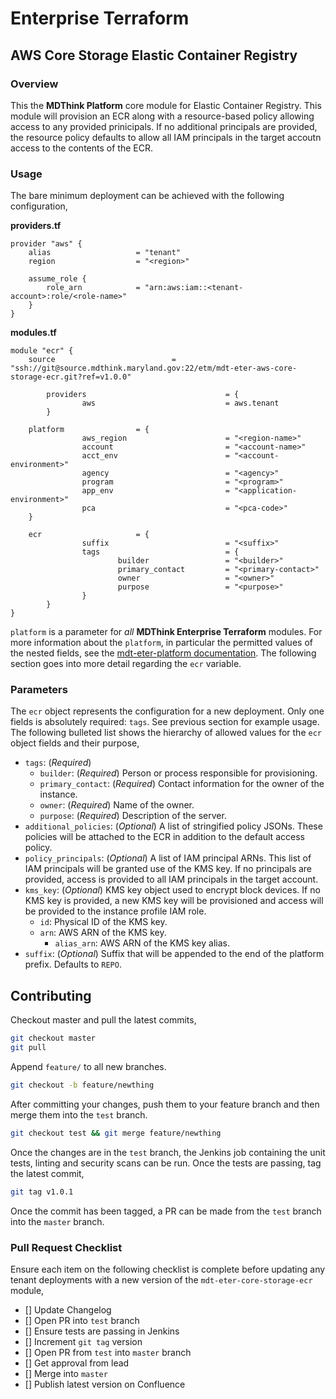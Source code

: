 # Enterprise Terraform 
## AWS Core Storage Elastic Container Registry
### Overview

This the **MDThink Platform** core module for Elastic Container Registry. This module will provision an ECR along with a resource-based policy allowing access to any provided prinicipals. If no additional principals are provided, the resource policy defaults to allow all IAM principals in the target accoutn access to the contents of the ECR.

### Usage

The bare minimum deployment can be achieved with the following configuration,

**providers.tf**

```hcl
provider "aws" {
	alias 					= "tenant"
	region					= "<region>"

	assume_role {
		role_arn 			= "arn:aws:iam::<tenant-account>:role/<role-name>"
	}
}
```

**modules.tf**

```hcl
module "ecr" {
	source          		        = "ssh://git@source.mdthink.maryland.gov:22/etm/mdt-eter-aws-core-storage-ecr.git?ref=v1.0.0"
	
        providers                               = {
                aws                             = aws.tenant
        }

	platform				= {
                aws_region                      = "<region-name>"
                account                         = "<account-name>"
                acct_env                        = "<account-environment>"
                agency                          = "<agency>"
                program                         = "<program>"
                app_env                         = "<application-environment>"
                pca                             = "<pca-code>"
	}

	ecr				        = {
                suffix                          = "<suffix>"
                tags                            = {
                        builder                 = "<builder>"
                        primary_contact         = "<primary-contact>"
                        owner                   = "<owner>"
                        purpose                 = "<purpose>"
                }
        }
}
```

`platform` is a parameter for *all* **MDThink Enterprise Terraform** modules. For more information about the `platform`, in particular the permitted values of the nested fields, see the [mdt-eter-platform documentation](https://source.mdthink.maryland.gov/projects/etm/repos/mdt-eter-platform/browse). The following section goes into more detail regarding the `ecr` variable.

### Parameters

The `ecr` object represents the configuration for a new deployment. Only one fields is absolutely required: `tags`. See previous section for example usage. The following bulleted list shows the hierarchy of allowed values for the `ecr` object fields and their purpose,

- `tags`: (*Required*)
    - `builder`: (*Required*) Person or process responsible for provisioning.
	- `primary_contact`: (*Required*) Contact information for the owner of the instance.
	- `owner`: (*Required*) Name of the owner.
	- `purpose`: (*Required*) Description of the server. 
- `additional_policies`: (*Optional*) A list of stringified policy JSONs. These policies will be attached to the ECR in addition to the default access policy.
- `policy_principals`: (*Optional*) A list of IAM principal ARNs. This list of IAM principals will be granted use of the KMS key. If no principals are provided, access is provided to all IAM principals in the target account.
- `kms_key`: (*Optional*) KMS key object used to encrypt block devices. If no KMS key is provided, a new KMS key will be provisioned and access will be provided to the instance profile IAM role.
	- `id`: Physical ID of the KMS key.
	- `arn`: AWS ARN of the KMS key.
        - `alias_arn`: AWS ARN of the KMS key alias.
- `suffix`: (*Optional*) Suffix that will be appended to the end of the platform prefix. Defaults to `REPO`.

## Contributing

Checkout master and pull the latest commits,

```bash
git checkout master
git pull
```

Append ``feature/`` to all new branches.

```bash
git checkout -b feature/newthing
```

After committing your changes, push them to your feature branch and then merge them into the `test` branch. 

```bash
git checkout test && git merge feature/newthing
```

Once the changes are in the `test` branch, the Jenkins job containing the unit tests, linting and security scans can be run. Once the tests are passing, tag the latest commit,

```bash
git tag v1.0.1
```

Once the commit has been tagged, a PR can be made from the `test` branch into the `master` branch.

### Pull Request Checklist

Ensure each item on the following checklist is complete before updating any tenant deployments with a new version of the ``mdt-eter-core-storage-ecr`` module,

- [] Update Changelog
- [] Open PR into `test` branch
- [] Ensure tests are passing in Jenkins
- [] Increment `git tag` version
- [] Open PR from `test` into `master` branch
- [] Get approval from lead
- [] Merge into `master`
- [] Publish latest version on Confluence
